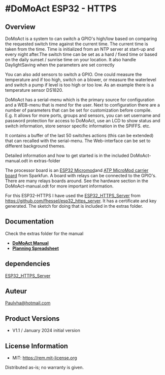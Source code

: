 #DoMoAct ESP32 - HTTPS
===========================================================

## Overview
DoMoAct is a system to can switch a GPIO's high/low based on comparing the requested switch time against the current time. The current time is taken from the time. Time is initialized from an NTP server at start-up and every night after.The switch time can be set as a hard / fixed time or based on the daily sunset / sunrise time on your location. It also handle DaylightSaving when the parameters are set correctly<br>

You can also add sensors to switch a GPIO. One could measure the temperature and if too high, switch on a blower, or measure the waterlevel and switch a pump if level is too high or too low. As an example there is a temperature sensor DS1820.<br>

DoMoAct has a serial-menu which is the primary source for configuration and a WEB-menu that is mend for the user. Next to configuration there are a number of parameters that can be set for customization before compile. E.g. It allows for  more ports, groups and sensors, you can set username and password protection for access to DoMoAct, use an LCD to show status and switch information, store sensor specific information in the SPIFFS. etc.

It contains a buffer of the last 50 switches actions (this can be extended) that can recalled with the serial-menu. The Web-interface can be set to different background themes.

Detailed information and how to get started is in the included DoMoAct-manual.odt in extras-folder <br>

The processor board is an [ESP32 Micromod](https://www.sparkfun.com/products/16781)and [ATP MicroMod carrier board](https://www.sparkfun.com/products/16885) from Sparkfun. A board with relays can be connected to the GPIO's. There are many relays boards around.
See the hardware section in the DoMoAct-manual.odt for more important information.<br>

For this ESP32-HTTPS I have used the [ESP32_HTTPS_Server](https://github.com/fhessel/esp32_https_server) from https://github.com/fhessel/esp32_https_server. It has a certificate and key generated. The sketch for doing that is included in the extras folder.

## Documentation
Check the extras folder for the manual
* **[DoMoAct Manual](./extras/DomoAct-manual.odt)**
* **[Planning Spreadsheet](./extras/DoMoAct_form.xls)**

## dependencies
[ESP32_HTTPS_Server](https://github.com/fhessel/esp32_https_server)

## Auteur
Paulvha@hotmail.com

## Product Versions
* V1.1 / January 2024 initial version


## License Information
* MIT: https://rem.mit-license.org

Distributed as-is; no warranty is given.

